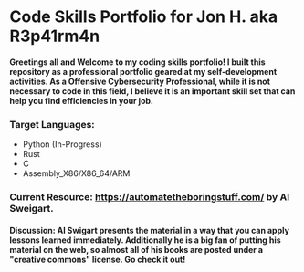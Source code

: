 # Code Skills Portfolio for Jon H. aka R3p41rm4n

#### Greetings all and Welcome to my coding skills portfolio! I built this repository as a professional portfolio geared at my self-development activities. As a Offensive Cybersecurity Professional, while it is not necessary to code in this field, I believe it is an important skill set that can help you find efficiencies in your job. 

### Target Languages: 
- Python (In-Progress)
- Rust
- C
- Assembly_X86/X86_64/ARM 

### Current Resource: https://automatetheboringstuff.com/ by Al Sweigart.

#### Discussion: Al Swigart presents the material in a way that you can apply lessons learned immediately. Additionally he is a big fan of putting his material on the web, so almost all of his books are posted under a "creative commons" license. Go check it out!

